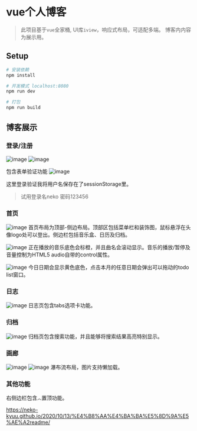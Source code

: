 # vue个人博客

> 此项目基于`vue`全家桶, UI库`iview`，响应式布局，可适配多端。
> 博客内内容为展示用。

## Setup

``` bash
# 安装依赖
npm install

# 开发模式 localhost:8080
npm run dev

# 打包
npm run build

```

## 博客展示
### 登录/注册
![image](https://github.com/neko-kyuu/vue-public-blog/blob/master/screenshots/Snipaste_2020-10-13_14-22-59.png)
![image](https://github.com/neko-kyuu/vue-public-blog/blob/master/screenshots/Snipaste_2020-10-13_14-34-55.png)

包含表单验证功能
![image](https://github.com/neko-kyuu/vue-public-blog/blob/master/screenshots/Snipaste_2020-10-13_14-36-27.png)

这里登录验证我将用户名保存在了sessionStorage里。

> 试用登录名neko 密码123456

### 首页
![image](https://github.com/neko-kyuu/vue-public-blog/blob/master/screenshots/Snipaste_2020-10-13_15-55-18.png)
首页布局为顶部-侧边布局。顶部区包括菜单栏和装饰图，鼠标悬浮在头像logo处可以登出。侧边栏包括音乐盒、日历及归档。

![image](https://github.com/neko-kyuu/vue-public-blog/blob/master/screenshots/Snipaste_2020-10-13_15-55-52.png)
正在播放的音乐底色会标橙，并且曲名会滚动显示。音乐的播放/暂停及音量控制为HTML5 audio自带的control属性。

![image](https://github.com/neko-kyuu/vue-public-blog/blob/master/screenshots/Snipaste_2020-10-13_15-56-40.png)
今日日期会显示黄色底色，点击本月的任意日期会弹出可以拖动的todo list窗口。

### 日志
![image](https://github.com/neko-kyuu/vue-public-blog/blob/master/screenshots/Snipaste_2020-10-13_16-01-19.png)
日志页包含tabs选项卡功能。

### 归档
![image](https://github.com/neko-kyuu/vue-public-blog/blob/master/screenshots/Snipaste_2020-10-13_16-15-05.png)
归档页包含搜索功能，并且能够将搜索结果高亮特别显示。

### 画廊
![image](https://github.com/neko-kyuu/vue-public-blog/blob/master/screenshots/Snipaste_2020-10-13_16-16-45.png)
![image](https://github.com/neko-kyuu/vue-public-blog/blob/master/screenshots/Snipaste_2020-10-13_16-17-15.png)
瀑布流布局，图片支持懒加载。

### 其他功能
右侧边栏包含`︿`置顶功能。

https://neko-kyuu.github.io/2020/10/13/%E4%B8%AA%E4%BA%BA%E5%8D%9A%E5%AE%A2readme/
